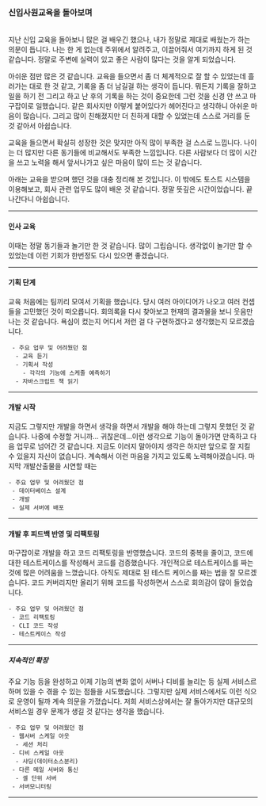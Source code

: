 ###  신입사원교육을 돌아보며
<br>
지난 신입 교육을 돌아보니 많은 걸 배우긴 했으나, 내가 정말로 제대로 배웠는가 하는 의문이 듭니다. 나는 한 게 없는데 주위에서 알려주고, 이끌어줘서 여기까지 하게 된 것 같습니다. 정말로 주변에 실력이 있고 좋은 사람이 많다는 것을 알게 되었습니다.

아쉬운 점만 많은 것 같습니다. 교육을 들으면서 좀 더 체계적으로 잘 할 수 있었는데 흘러가는 대로 한 것 같고, 기록을 좀 더 남길걸 하는 생각이 듭니다. 뭐든지 기록을 잘하고 일을 하기 전 그리고 하고 난 후의 기록을 하는 것이 중요한데 그런 것을 신경 안 쓰고 마구잡이로 일했습니다.
같은 회사지만 이렇게 붙어있다가 헤어진다고 생각하니 아쉬운 마음이 많습니다. 그리고 많이 친해졌지만 더 친하게 대할 수 있었는데 스스로 거리를 둔 것 같아서 아쉽습니다.

교육을 들으면서 확실히 성장한 것은 맞지만 아직 많이 부족한 걸 스스로 느낍니다. 나이는 더 많지만 다른 동기들에 비교해서도 부족한 느낌입니다. 다른 사람보다 더 많이 시간을 쓰고 노력을 해서 앞서나가고 싶은 마음이 많이 드는 것 같습니다.

아래는 교육을 받으며 했던 것을 대충 정리해 본 것입니다. 이 밖에도 토스트 시스템을 이용해보고, 회사 관련 업무도 많이 배운 것 같습니다. 정말 뜻깊은 시간이었습니다. 끝나간다니 아쉽습니다.

---

#### 인사 교육
이때는 정말 동기들과 놀기만 한 것 같습니다. 많이 그립습니다. 생각없이 놀기만 할 수 있었는데 이런 기회가 한번정도 다시 있으면 좋겠습니다.

---

#### 기획 단계


교육 처음에는 팀끼리 모여서 기획을 했습니다. 당시 여러 아이디어가 나오고 여러 컨셉들을 고민했던 것이 떠오릅니다. 회의록을 다시 찾아보고 현재의 결과물을 보니 웃음만 나는 것 같습니다. 욕심이 컸는지 어디서 저런 걸 다 구현하겠다고 생각했는지 모르겠습니다.

```
 - 주요 업무 및 어려웠던 점
  - 교육 듣기
  - 기획서 작성
    - 각각의 기능에 스케줄 예측하기
  - 자바스크립트 책 읽기
```
---
#### 개발 시작
지금도 그렇지만 개발을 하면서 생각을 하면서 개발을 해야 하는데 그렇지 못했던 것 같습니다. 나중에 수정할 거니까... 귀찮은데...이런 생각으로 기능이 돌아가면 만족하고 다음 업무로 넘어간 것 같습니다. 지금도 이러지 말아야지 생각은 하지만 앞으로 잘 지킬 수 있을지 자신이 없습니다. 계속해서 이런 마음을 가지고 있도록 노력해야겠습니다. 마지막 개발산출물을 시연할 때는

```
- 주요 업무 및 어려웠던 점
 - 데이터베이스 설계
 - 개발
 - 실제 서버에 배포
```
---
#### 개발 후 피드백 반영 및 리팩토링
마구잡이로 개발을 하고 코드 리팩토링을 반영했습니다. 코드의 중복을 줄이고, 코드에 대한 테스트케이스를 작성해서 코드를 검증했습니다. 개인적으로 테스트케이스를 짜는 것에 많은 어려움을 느꼈습니다. 아직도 제대로 된 테스트 케이스를 짜는 법을 잘 모르겠습니다. 코드 커버리지만 올리기 위해 코드를 작성하면서 스스로 회의감이 많이 들었습니다.
```
- 주요 업무 및 어려웠던 점
 - 코드 리팩토링
 - CLI 코드 작성
 - 테스트케이스 작성
```
---
##### 지속적인 확장
주요 기능 등을 완성하고 이제 기능의 변화 없이 서버나 디비를 늘리는 등 실제 서비스르 하며 있을 수 겪을 수 있는 점들을 시도했습니다. 그렇지만 실제 서비스에서도 이런 식으로 운영이 될까 계속 의문을 가졌습니다. 저희 서비스상에서는 잘 돌아가지만 대규모의 서비스일 경우 문제가 생길 것 같다는 생각을 했습니다.
```
- 주요 업무 및 어려웠던 점
 - 웹서버 스케일 아웃
  - 세션 처리
 - 디비 스케일 아웃
  - 샤딩(데이터소스분리)
 - 다른 메일 서버와 통신
  - 셀 단위 서버
 - 서버모니터링
```
---
